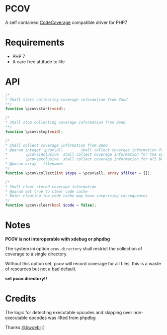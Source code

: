 PCOV
====

A self contained [CodeCoverage](https://github.com/sebastianbergmann/php-code-coverage) compatible driver for PHP7

Requirements
============

  * PHP 7
  * A care free attitude to life

API
===

```php
/*
* Shall start collecting coverage information from Zend
**/
function \pcov\start(void);

/*
* Shall stop collecting coverage information from Zend
**/
function \pcov\stop(void);

/*
* Shall collect coverage information from Zend
* @param integer \pcov\all        shall collect coverage information for all files
*		 \pcov\inclusive  shall collect coverage information for the specified files
*		 \pcov\exclusive  shall collect coverage information for all but the specified files
* @param array   filenames
*/
function \pcov\collect(int $type = \pcov\all, array $filter = []);

/*
* Shall clear stored coverage information
* @param set true to clear code cache
* Note: clearing the code cache may have surprising consequences
*/
function \pcov\clear(bool $code = false);
```

Notes
=====

__PCOV is not interoperable with xdebug or phpdbg__

The system ini option ```pcov.directory``` shall restrict the collection of coverage to a single directory.

Without this option set, pcov will record coverage for all files, this is a waste of resources but not a bad default.

__set pcov.directory!!__

Credits
=======

The logic for detecting executable opcodes and skipping over non-executable opcodes was lifted from phpdbg

Thanks [@bwoebi](https://github.com/bwoebi) :)

